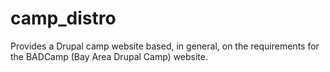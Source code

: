 # camp_distro
Provides a Drupal camp website based, in general, on the requirements for the BADCamp (Bay Area Drupal Camp) website.
